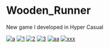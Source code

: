 # Wooden_Runner 
 New game I developed in Hyper Casual
 
 <a href="https://ibb.co/02jD2g9"><img src="https://i.ibb.co/02jD2g9/a.png" alt="a" border="0"></a>
<a href="https://ibb.co/M9hzmSj"><img src="https://i.ibb.co/M9hzmSj/1.png" alt="1" border="0"></a> <a href="https://ibb.co/CQtJtrQ"><img src="https://i.ibb.co/CQtJtrQ/2.png" alt="2" border="0"></a> <a href="https://ibb.co/kmMJfMp"><img src="https://i.ibb.co/kmMJfMp/3.png" alt="3" border="0"></a>
<a href="https://ibb.co/L1w6Vr5"><img src="https://i.ibb.co/L1w6Vr5/aa.png" alt="aa" border="0"></a>
<a href="https://ibb.co/SfYL6Kk"><img src="https://i.ibb.co/SfYL6Kk/xxx.png" alt="xxx" border="0"></a>

